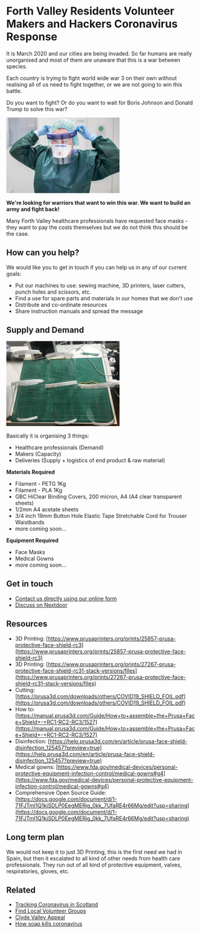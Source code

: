 # Forth Valley Residents Volunteer Makers and Hackers Coronavirus Response

It is March 2020 and our cities are being invaded. So far humans are really unorganised and most of them are unaware that this is a war between species.

Each country is trying to fight world wide war 3 on their own without realising all of us need to fight together, or we are not going to win this battle.

Do you want to fight? Or do you want to wait for Boris Johnson and Donald Trump to solve this war?

<img src="https://github.com/albertsola/forth_valley_coronavirus_response_team/blob/master/assets/nurse.jpg?raw=true" alt="Protective equipment" width="300px"/>

**We're looking for warriors that want to win this war. We want to build an army and fight back!**

Many Forth Valley healthcare professionals have requested face masks - they want to pay the costs themselves but we do not think this should be the case.

## How can you help?

We would like you to get in touch if you can help us in any of our current goals:

- Put our machines to use: sewing machine, 3D printers, laser cutters, punch holes and scissors, etc.
- Find a use for spare parts and materials in our homes that we don't use
- Distribute and co-ordinate resources
- Share instruction manuals and spread the message

## Supply and Demand

<img src="https://github.com/albertsola/forth_valley_coronavirus_response_team/blob/master/assets/masks.jpg?raw=true" alt="Protective equipment" width="300px"/>

Basically it is organising 3 things:
- Healthcare professionals (Demand)
- Makers (Capacity)
- Deliveries (Supply + logistics of end product & raw material)

**Materials Required**

 * Filament - PETG 1Kg
 * Filament - PLA 1Kg
 * GBC HiClear Binding Covers, 200 micron, A4 (A4 clear transparent sheets)
 * 1/2mm A4 acetate sheets
 * 3/4 inch 19mm Button Hole Elastic Tape Stretchable Cord for Trouser Waistbands
 * more coming soon...

**Equipment Required**

 * Face Masks
 * Medical Gowns
 * more coming soon...

## Get in touch

 * [Contact us directly using our online form](https://docs.google.com/forms/d/e/1FAIpQLSfXQH6yFOBYBoYi-R-toVZE96RoqewmLZsxsjAFZDBniuNVaw/viewform)
 * [Discuss on Nextdoor](https://nextdoor.co.uk/g/pyzpr8m6g/)

## Resources

 * 3D Printing: [https://www.prusaprinters.org/prints/25857-prusa-protective-face-shield-rc3](https://www.prusaprinters.org/prints/25857-prusa-protective-face-shield-rc3)
 * 3D Printing: [https://www.prusaprinters.org/prints/27267-prusa-protective-face-shield-rc31-stack-versions/files](https://www.prusaprinters.org/prints/27267-prusa-protective-face-shield-rc31-stack-versions/files)
 * Cutting: [https://prusa3d.com/downloads/others/COVID19_SHIELD_FOIL.pdf](https://prusa3d.com/downloads/others/COVID19_SHIELD_FOIL.pdf)
 * How to: [https://manual.prusa3d.com/Guide/How+to+assemble+the+Prusa+Face+Shield+-+RC1-RC2-RC3/1527](https://manual.prusa3d.com/Guide/How+to+assemble+the+Prusa+Face+Shield+-+RC1-RC2-RC3/1527)
 * Disinfection: [https://help.prusa3d.com/en/article/prusa-face-shield-disinfection_125457?preview=true](https://help.prusa3d.com/en/article/prusa-face-shield-disinfection_125457?preview=true)
 * Medical gowns: [https://www.fda.gov/medical-devices/personal-protective-equipment-infection-control/medical-gowns#g4](https://www.fda.gov/medical-devices/personal-protective-equipment-infection-control/medical-gowns#g4)
 * Comprehensive Open Source Guide: [https://docs.google.com/document/d/1-71FJTmI1Q1kjSDLP0EegMERjg_0kk_7UfaRE4r66Mg/edit?usp=sharing](https://docs.google.com/document/d/1-71FJTmI1Q1kjSDLP0EegMERjg_0kk_7UfaRE4r66Mg/edit?usp=sharing)

## Long term plan

We would not keep it to just 3D Printing, this is the first need we had in Spain, but then it escalated to all kind of other needs from health care professionals. They run out of all kind of protective equipment, valves, respiratories, gloves, etc.

## Related

 * [Tracking Coronavirus in Scotland](https://coronavirusscot.uk/)
 * [Find Local Volunteer Groups](https://covidmutualaid.org/local-groups/)
 * [Clyde Valley Appeal](https://planetradio.co.uk/clyde/local/news/nhs-hospital-appeal-help-visors/)
 * [How soap kills coronavirus](https://www.theguardian.com/commentisfree/2020/mar/12/science-soap-kills-coronavirus-alcohol-based-disinfectants)
